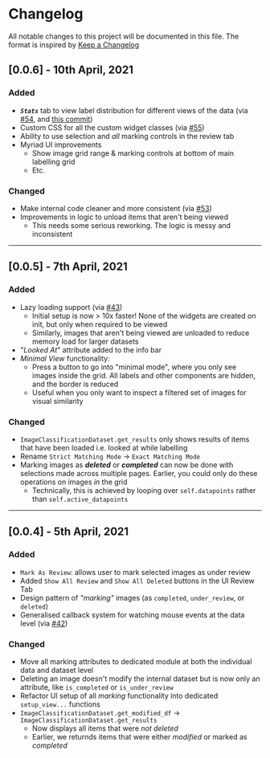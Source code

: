 # Changelog
All notable changes to this project will be documented in this file.
The format is inspired by [Keep a Changelog](https://keepachangelog.com/en/1.0.0/)


## [0.0.6] - 10th April, 2021
### Added
* **_`Stats`_** tab to view label distribution for different views of the data (via [#54](https://github.com/rsomani95/datawidgets/pull/54), and [this commit](https://github.com/rsomani95/datawidgets/commit/b649ce93a8e09010dacd41006f68f9f012b2082d))
* Custom CSS for all the custom widget classes (via [#55](https://github.com/rsomani95/datawidgets/pull/55))
* Ability to use selection and _all_ marking controls in the review tab
* Myriad UI improvements
  * Show image grid range & marking controls at bottom of main labelling grid
  * Etc.

### Changed
* Make internal code cleaner and more consistent (via [#53](https://github.com/rsomani95/datawidgets/pull/53))
* Improvements in logic to unload items that aren't being viewed
  * This needs some serious reworking. The logic is messy and inconsistent

---
## [0.0.5] - 7th April, 2021

### Added
* Lazy loading support (via [#43](https://github.com/rsomani95/datawidgets/pull/43))
  * Initial setup is now > 10x faster! None of the widgets are created on init, but only when required to be viewed
  * Similarly, images that aren't being viewed are unloaded to reduce memory load for larger datasets
* "_Looked At_" attribute added to the info bar
* _Minimal View_ functionality:
  * Press a button to go into "minimal mode", where you only see images inside the grid. All labels and other components are hidden, and the border is reduced
  * Useful when you only want to inspect a filtered set of images for visual similarity

### Changed
* `ImageClassificationDataset.get_results` only shows results of items that have been loaded i.e. looked at while labelling
* Rename `Strict Matching Mode` -> `Exact Matching Mode`
* Marking images as _**deleted**_ or _**completed**_ can now be done with selections made across multiple pages. Earlier, you could only do these operations on images *in* the grid
  * Technically, this is achieved by looping over `self.datapoints` rather than `self.active_datapoints`

---
## [0.0.4] - 5th April, 2021

### Added
* `Mark As Review`: allows user to mark selected images as under review
* Added `Show All Review` and `Show All Deleted` buttons in the UI Review Tab
* Design pattern of _"marking"_ images (as `completed`, `under_review`, or `deleted`)
* Generalised callback system for watching mouse events at the data level (via [#42](https://github.com/rsomani95/datawidgets/pull/42))

### Changed
* Move all marking attributes to dedicated module at both the individual data and dataset level
* Deleting an image doesn't modify the internal dataset but is now only an attribute, like `is_completed` or `is_under_review`
* Refactor UI setup of all _marking_ functionality into dedicated `setup_view...` functions
* `ImageClassificationDataset.get_modified_df` -> `ImageClassificationDataset.get_results`
  * Now displays all items that were _not deleted_
  * Earlier, we returnds items that were either _modified_ or marked as _completed_